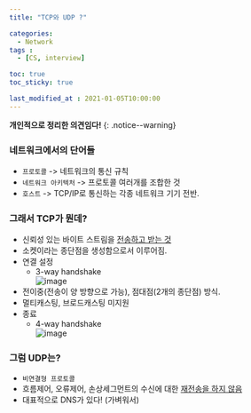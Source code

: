 ```yaml
---
title: "TCP와 UDP ?"

categories:
  - Network
tags :
  - [CS, interview]

toc: true
toc_sticky: true

last_modified_at : 2021-01-05T10:00:00
---
```


**개인적으로 정리한 의견임다!**
{: .notice--warning}

### 네트워크에서의 단어들
- `프로토콜` -> 네트워크의 통신 규칙
- `네트워크 아키텍처` -> 프로토콜 여러개를 조합한 것
- `호스트` -> TCP/IP로 통신하는 각종 네트워크 기기 전반.

### 그래서 TCP가 뭔데?
- 신뢰성 있는 바이트 스트림을 <u>전송하고 받는 것</u>
- 소켓이라는 종단점을 생성함으로서 이루어짐.
- 연결 설정
  - 3-way handshake  
![image](https://user-images.githubusercontent.com/37994634/103637860-73674f00-4f8f-11eb-9952-c1374422a947.png)
- 전이중(전송이 양 방향으로 가능), 점대점(2개의 종단점) 방식.
- 멀티캐스팅, 브로드캐스팅 미지원
- 종료
  - 4-way handshake  
![image](https://user-images.githubusercontent.com/37994634/103637872-78c49980-4f8f-11eb-9bb1-596a84ef3c26.png)

### 그럼 UDP는? 
- `비연결형 프로토콜`
- 흐름제어, 오류제어, 손상세그먼트의 수신에 대한 <u>재전송을 하지 않음</u>
- 대표적으로 DNS가 있다! (가벼워서)